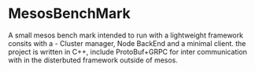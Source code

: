 # MesosBenchMark
A small mesos bench mark intended to run with a lightweight framework consits with a - Cluster manager, Node BackEnd and a minimal client. the project is written in C++, include ProtoBuf+GRPC for inter communication with in the disterbuted framework outside of mesos.

